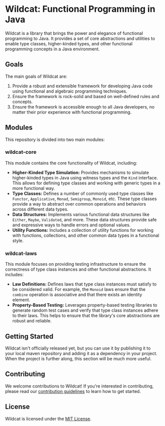 # Wildcat: Functional Programming in Java

Wildcat is a library that brings the power and elegance of functional programming to Java. 
It provides a set of core abstractions and utilities to enable type classes, higher-kinded types, 
and other functional programming concepts in a Java environment.

## Goals

The main goals of Wildcat are:

1. Provide a robust and extensible framework for developing Java code using functional and algebraic 
   programming techniques.
2. Ensure the framework is rock-solid and based on well-defined rules and concepts.
3. Ensure the framework is accessible enough to all Java developers, no matter their prior experience
   with functional programming.

## Modules

This repository is divided into two main modules:

### wildcat-core

This module contains the core functionality of Wildcat, including:

- **Higher-Kinded Type Simulation:** Provides mechanisms to simulate higher-kinded types in Java 
  using witness types and the `Kind` interface. This allows for defining type classes and working with 
  generic types in a more functional way.
- **Type Classes:** Defines a number of commonly used type classes like `Functor`, `Applicative`, 
  `Monad`, `Semigroup`, `Monoid`, etc. These type classes provide a way to abstract over common 
  operations and behaviors across different data types.
- **Data Structures:** Implements various functional data structures like `Either`, `Maybe`, `Validated`, 
  and more. These data structures provide safe and expressive ways to handle errors and optional values.
- **Utility Functions:** Includes a collection of utility functions for working with functions, 
  collections, and other common data types in a functional style.


### wildcat-laws

This module focuses on providing testing infrastructure to ensure the correctness of type class 
instances and other functional abstractions. It includes:

- **Law Definitions:** Defines laws that type class instances must satisfy to be considered valid. 
  For example, the `Monoid` laws ensure that the `combine` operation is associative and that there 
  exists an identity element.
- **Property-Based Testing:** Leverages property-based testing libraries to generate random test cases 
  and verify that type class instances adhere to their laws. This helps to ensure that the library's 
  core abstractions are robust and reliable.


## Getting Started

Wildcat isn't officially released yet, but you can use it by publishing it to your local maven
repository and adding it as a dependency in your project. When the project is further along,
this section will be much more useful.


## Contributing

We welcome contributions to Wildcat! If you're interested in contributing, please read our 
[contribution guidelines](CONTRIBUTING.md) to learn how to get started.


## License

Wildcat is licensed under the [MIT License](LICENSE).
